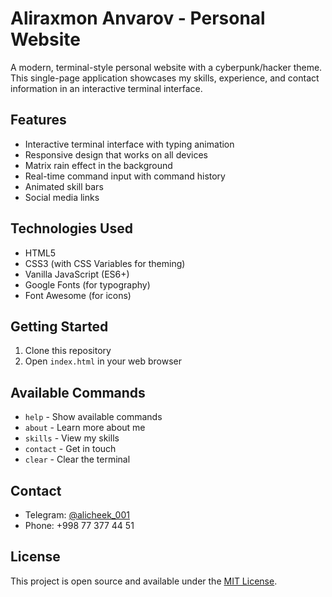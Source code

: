 # Aliraxmon Anvarov - Personal Website

A modern, terminal-style personal website with a cyberpunk/hacker theme. This single-page application showcases my skills, experience, and contact information in an interactive terminal interface.

## Features

- Interactive terminal interface with typing animation
- Responsive design that works on all devices
- Matrix rain effect in the background
- Real-time command input with command history
- Animated skill bars
- Social media links

## Technologies Used

- HTML5
- CSS3 (with CSS Variables for theming)
- Vanilla JavaScript (ES6+)
- Google Fonts (for typography)
- Font Awesome (for icons)

## Getting Started

1. Clone this repository
2. Open `index.html` in your web browser

## Available Commands

- `help` - Show available commands
- `about` - Learn more about me
- `skills` - View my skills
- `contact` - Get in touch
- `clear` - Clear the terminal

## Contact

- Telegram: [@alicheek_001](https://t.me/alicheek_001)
- Phone: +998 77 377 44 51

## License

This project is open source and available under the [MIT License](LICENSE).
